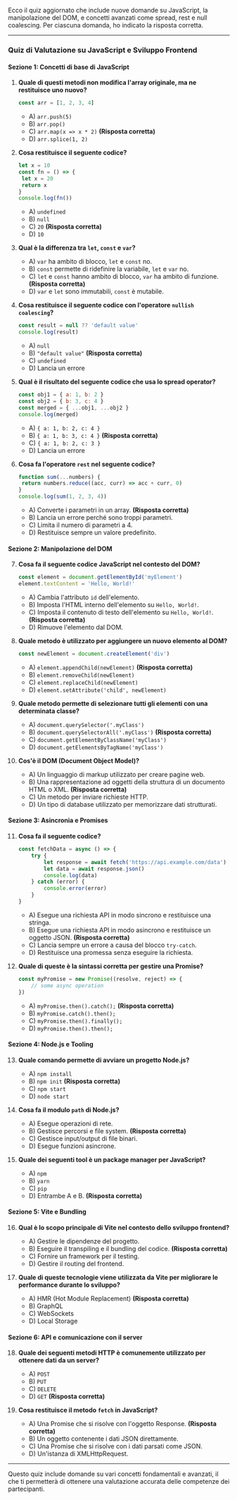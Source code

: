 Ecco il quiz aggiornato che include nuove domande su JavaScript, la manipolazione del DOM, e concetti avanzati come spread, rest e null coalescing. Per ciascuna domanda, ho indicato la risposta corretta.

---

### **Quiz di Valutazione su JavaScript e Sviluppo Frontend**

#### **Sezione 1: Concetti di base di JavaScript**

1. **Quale di questi metodi non modifica l'array originale, ma ne restituisce uno nuovo?**

   ```javascript
   const arr = [1, 2, 3, 4]
   ```

   - A) `arr.push(5)`
   - B) `arr.pop()`
   - C) `arr.map(x => x * 2)` **(Risposta corretta)**
   - D) `arr.splice(1, 2)`

2. **Cosa restituisce il seguente codice?**

   ```javascript
   let x = 10
   const fn = () => {
   	let x = 20
   	return x
   }
   console.log(fn())
   ```

   - A) `undefined`
   - B) `null`
   - C) `20` **(Risposta corretta)**
   - D) `10`

3. **Qual è la differenza tra `let`, `const` e `var`?**

   - A) `var` ha ambito di blocco, `let` e `const` no.
   - B) `const` permette di ridefinire la variabile, `let` e `var` no.
   - C) `let` e `const` hanno ambito di blocco, `var` ha ambito di funzione. **(Risposta corretta)**
   - D) `var` e `let` sono immutabili, `const` è mutabile.

4. **Cosa restituisce il seguente codice con l'operatore `nullish coalescing`?**

   ```javascript
   const result = null ?? 'default value'
   console.log(result)
   ```

   - A) `null`
   - B) `"default value"` **(Risposta corretta)**
   - C) `undefined`
   - D) Lancia un errore

5. **Qual è il risultato del seguente codice che usa lo spread operator?**

   ```javascript
   const obj1 = { a: 1, b: 2 }
   const obj2 = { b: 3, c: 4 }
   const merged = { ...obj1, ...obj2 }
   console.log(merged)
   ```

   - A) `{ a: 1, b: 2, c: 4 }`
   - B) `{ a: 1, b: 3, c: 4 }` **(Risposta corretta)**
   - C) `{ a: 1, b: 2, c: 3 }`
   - D) Lancia un errore

6. **Cosa fa l'operatore `rest` nel seguente codice?**
   ```javascript
   function sum(...numbers) {
   	return numbers.reduce((acc, curr) => acc + curr, 0)
   }
   console.log(sum(1, 2, 3, 4))
   ```
   - A) Converte i parametri in un array. **(Risposta corretta)**
   - B) Lancia un errore perché sono troppi parametri.
   - C) Limita il numero di parametri a 4.
   - D) Restituisce sempre un valore predefinito.

#### **Sezione 2: Manipolazione del DOM**

7. **Cosa fa il seguente codice JavaScript nel contesto del DOM?**

   ```javascript
   const element = document.getElementById('myElement')
   element.textContent = 'Hello, World!'
   ```

   - A) Cambia l'attributo `id` dell'elemento.
   - B) Imposta l'HTML interno dell'elemento su `Hello, World!`.
   - C) Imposta il contenuto di testo dell'elemento su `Hello, World!`. **(Risposta corretta)**
   - D) Rimuove l'elemento dal DOM.

8. **Quale metodo è utilizzato per aggiungere un nuovo elemento al DOM?**

   ```javascript
   const newElement = document.createElement('div')
   ```

   - A) `element.appendChild(newElement)` **(Risposta corretta)**
   - B) `element.removeChild(newElement)`
   - C) `element.replaceChild(newElement)`
   - D) `element.setAttribute('child', newElement)`

9. **Quale metodo permette di selezionare tutti gli elementi con una determinata classe?**

   - A) `document.querySelector('.myClass')`
   - B) `document.querySelectorAll('.myClass')` **(Risposta corretta)**
   - C) `document.getElementByClassName('myClass')`
   - D) `document.getElementsByTagName('myClass')`

10. **Cos'è il DOM (Document Object Model)?**
    - A) Un linguaggio di markup utilizzato per creare pagine web.
    - B) Una rappresentazione ad oggetti della struttura di un documento HTML o XML. **(Risposta corretta)**
    - C) Un metodo per inviare richieste HTTP.
    - D) Un tipo di database utilizzato per memorizzare dati strutturati.

#### **Sezione 3: Asincronia e Promises**

11. **Cosa fa il seguente codice?**

    ```javascript
    const fetchData = async () => {
    	try {
    		let response = await fetch('https://api.example.com/data')
    		let data = await response.json()
    		console.log(data)
    	} catch (error) {
    		console.error(error)
    	}
    }
    ```

    - A) Esegue una richiesta API in modo sincrono e restituisce una stringa.
    - B) Esegue una richiesta API in modo asincrono e restituisce un oggetto JSON. **(Risposta corretta)**
    - C) Lancia sempre un errore a causa del blocco `try-catch`.
    - D) Restituisce una promessa senza eseguire la richiesta.

12. **Quale di queste è la sintassi corretta per gestire una Promise?**
    ```javascript
    const myPromise = new Promise((resolve, reject) => {
    	// some async operation
    })
    ```
    - A) `myPromise.then().catch();` **(Risposta corretta)**
    - B) `myPromise.catch().then();`
    - C) `myPromise.then().finally();`
    - D) `myPromise.then().then();`

#### **Sezione 4: Node.js e Tooling**

13. **Quale comando permette di avviare un progetto Node.js?**

    - A) `npm install`
    - B) `npm init` **(Risposta corretta)**
    - C) `npm start`
    - D) `node start`

14. **Cosa fa il modulo `path` di Node.js?**

    - A) Esegue operazioni di rete.
    - B) Gestisce percorsi e file system. **(Risposta corretta)**
    - C) Gestisce input/output di file binari.
    - D) Esegue funzioni asincrone.

15. **Quale dei seguenti tool è un package manager per JavaScript?**
    - A) `npm`
    - B) `yarn`
    - C) `pip`
    - D) Entrambe A e B. **(Risposta corretta)**

#### **Sezione 5: Vite e Bundling**

16. **Qual è lo scopo principale di Vite nel contesto dello sviluppo frontend?**

    - A) Gestire le dipendenze del progetto.
    - B) Eseguire il transpiling e il bundling del codice. **(Risposta corretta)**
    - C) Fornire un framework per il testing.
    - D) Gestire il routing del frontend.

17. **Quale di queste tecnologie viene utilizzata da Vite per migliorare le performance durante lo sviluppo?**
    - A) HMR (Hot Module Replacement) **(Risposta corretta)**
    - B) GraphQL
    - C) WebSockets
    - D) Local Storage

#### **Sezione 6: API e comunicazione con il server**

18. **Quale dei seguenti metodi HTTP è comunemente utilizzato per ottenere dati da un server?**

    - A) `POST`
    - B) `PUT`
    - C) `DELETE`
    - D) `GET` **(Risposta corretta)**

19. **Cosa restituisce il metodo `fetch` in JavaScript?**
    - A) Una Promise che si risolve con l'oggetto Response. **(Risposta corretta)**
    - B) Un oggetto contenente i dati JSON direttamente.
    - C) Una Promise che si risolve con i dati parsati come JSON.
    - D) Un'istanza di XMLHttpRequest.

---

Questo quiz include domande su vari concetti fondamentali e avanzati, il che ti permetterà di ottenere una valutazione accurata delle competenze dei partecipanti.

